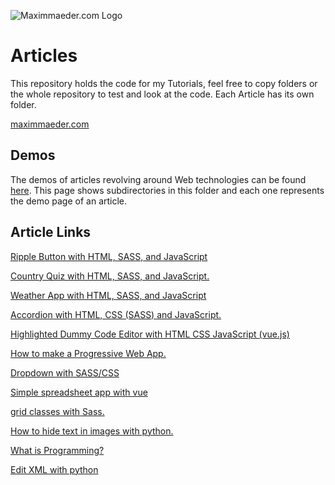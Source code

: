 ![Maximmaeder.com Logo](https://maximmaeder.com/wp-content/uploads/2022/06/blog-logo_v1-150x150.png)

# Articles
This repository holds the code for my Tutorials, feel free to copy folders or the whole repository to test and look at the code. Each Article has its own folder.

[maximmaeder.com](https://maximmaeder.com/)

## Demos

The demos of articles revolving around Web technologies can be found [here](https://articles.maximmaeder.com/a/). This page shows subdirectories in this folder and each one represents the demo page of an article.

## Article Links

[Ripple Button with HTML, SASS, and JavaScript](https://maximmaeder.com/ripple-button-with-html-sass-and-javascript/)

[Country Quiz with HTML, SASS, and JavaScript.](https://maximmaeder.com/country-quiz-with-html-sass-and-javascript/)

[Weather App with HTML, SASS, and JavaScript](https://maximmaeder.com/weather-app-with-html-sass-and-javascript/)

[Accordion with HTML, CSS (SASS) and JavaScript.](https://maximmaeder.com/accordion-with-html-css-sass-and-javascript/)

[Highlighted Dummy Code Editor with HTML CSS JavaScript (vue.js)](https://maximmaeder.com/highlighted-dummy-code-editor-with-html-css-javascript-vue-js/)

[How to make a Progressive Web App.](https://maximmaeder.com/how-to-make-a-progressive-web-app/)

[Dropdown with SASS/CSS](https://maximmaeder.com/dropdown-with-sass-css/)

[Simple spreadsheet app with vue](https://maximmaeder.com/simple-spreadsheet-app-with-vue/)

[grid classes with Sass.](https://maximmaeder.com/grid-classes-with-sass/)

[How to hide text in images with python.](https://maximmaeder.com/how-to-hide-text-in-images-with-python/)

[What is Programming?](https://maximmaeder.com/what-is-programming/)

[Edit XML with python](https://maximmaeder.com/edit-xml-with-python/)
